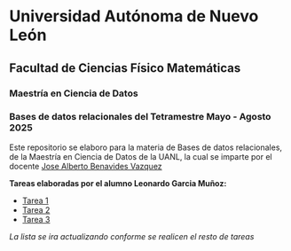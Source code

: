 # Universidad Autónoma de Nuevo León
## Facultad de Ciencias Físico Matemáticas
### Maestría en Ciencia de Datos

### Bases de datos relacionales del Tetramestre Mayo - Agosto 2025

Este repositorio se elaboro para la materia de Bases de datos relacionales, de la Maestría en Ciencia de Datos de la UANL, la cual se imparte por el docente [Jose Alberto Benavides Vazquez](https://github.com/albertobenavides)

**Tareas elaboradas por el alumno Leonardo Garcia Muñoz:**

- [Tarea 1](/Tarea%201/Tarea%201%20-%20Investigacion%20y%20Descripcion%20de%20Base%20de%20Datos.md)
- [Tarea 2](/Tarea%202/Tarea%202%20-%20Modelo%20Entidad-Relacion.md)
- [Tarea 3](/Tarea%203/Tarea%203%20-%20Modelo%20Relacional%20y%20Algebra%20Relacional.md)
  
 *La lista se ira actualizando conforme se realicen el resto de tareas*
